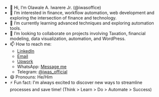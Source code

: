 - 👋 Hi, I’m Olawale A. Iwarere Jr. (@iwasoffice)
- 👀 I’m interested in finance, workflow automation, web development and exploring the intersection of finance and technology.
- 🌱 I’m currently learning advanced techniques and exploring automation tools.
- 💞️ I’m looking to collaborate on projects involving Taxation, financial modeling, data visualization, automation, and WordPress.
- 📫 How to reach me: 
  - [LinkedIn](https://www.linkedin.com/in/olawale-iwarere-jr-5275751aa/) 
  - [Email](mailto:iwasofficial@outlook.com) 
  - [Upwork]([https://www.upwork.com/your-profile-link](https://upwork.com/freelancers/~0103946b6310309ded)) 
  - WhatsApp: [Message me](https://wa.me/2348135703537)
  - Telegram: [@iwas_official](https://t.me/iwas_official)
- 😄 Pronouns: He/Him
- ⚡ Fun fact: I'm always excited to discover new ways to streamline processes and save time! (Think > Learn > Do > Automate > Success)

<!---
iwasoffice/iwasoffice is a ✨ special ✨ repository because its `README.md` (this file) appears on your GitHub profile.
You can click the Preview link to take a look at your changes.
--->
